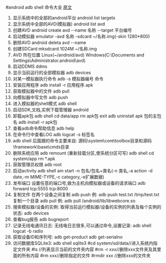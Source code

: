 #android adb shell 命令大全
[原文](http://www.cnblogs.com/acpb/archive/2011/05/24/2056026.html)
1. 显示系统中的全部的android平台
	android list targets
2. 显示系统中全部的AVD(模拟器)
	android list avd
3. 创建AVD
	android create avd --name 名称 --target 平台编号
4. 启动模拟器
	emulator -avd 名称 -sdcard ~/名称.img(-skin 1280*800)
5. 删除AVD
	android deleta avd --name
6. 创建SDCard
	mksdcard 1024M ~/名称.img
7. AVD 所在位置
	Linux(~/android/avd) Windows(C:\Documents and Settings\Administrator\.android\avd)
8. 启动DDMS
	ddms
9. 显示当前运行的全部模拟器
	adb devices
10. 对某一模拟器执行命令
	adb -s 模拟器编号 命令
11. 安装应用程序
	adb install -r 应用程序.apk
12. 获取模拟器中的文件
	adb pull <remote> <local>
13. 向模拟器中写文件
	adb push <local> <remotes>
14. 进入模拟器的shell模式
	adb shell
15. 启动SDK,文档,实例下载管理器
	android
16. 卸载apk包
	adb shell 
	cd data/app
	rm apk包
	exit
	adb uninstall apk 包的主包名
	adb install -r apk包
17. 查看adb命令帮助信息
	adb help
18. 在命令行中查看LOG
	adb logcat -s 标签名
19. adb shell 后面跟的命令主要来自:
	源码\system\core\toolbox目录和源码\framework\base\cmds目录
20. 删除系统应用
	adb remount (重新挂载分区,使系统分区可写)
	adb shell
	cd system/app
	rm *.apk
21. 获取管理员权限
	adb root
22. 启动activity
	adb shell am start -n 包名/包名+类名(-n 类名,-a action -d date,-m MIME-TYPE,-c category,-e扩展数据)
23. 发布端口
	设置任意的端口号,做为主机向模拟器或设备的请求端口
	adb forward tcp:5555 tcp:8000
24. 复制文件
	在两个设备之间复制
	adb push <source> <destination> </destination></source>
	例: adb push test.txt /tmp/test.txt
	复制一个目录
	adb pull <source> <destination></destination></source>
	例: adb pull /android/lib/libwebcore.so
25. 搜索模拟器/设备的实例:
	取得当前运行模拟器/设备的实例的列表及每个实例的状态:
	adb devices
26. 查看bug报告
	adb bugreport
27. 记录无线电通讯日志:
	无线电日志很多,可以通过命令,设置记录:
	adb shell 
	logcat -b radio
28. 获取设备ID和序列号:
	adb get-product
	adb get-seriaIno
29. 访问数据库SQLite3:
	adb shell
	sqlite3
	\#cd system/sd/data//进入系统内指定文件夹
	\#ls //列表显示当前的文件夹内容
	\#rm -r xxx//删除xxx文件夹及其里面的所有内容
	\#rm xxx//删除指定的文件
	\#rmdir xxx //删除xxx的文件夹

